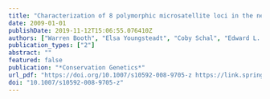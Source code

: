 ```yaml
---
title: "Characterization of 8 polymorphic microsatellite loci in the neotropical ant-garden ant, Camponotus femoratus (Fabricius)"
date: 2009-01-01
publishDate: 2019-11-12T15:06:55.076410Z
authors: ["Warren Booth", "Elsa Youngsteadt", "Coby Schal", "Edward L. Vargo"]
publication_types: ["2"]
abstract: ""
featured: false
publication: "*Conservation Genetics*"
url_pdf: "https://doi.org/10.1007/s10592-008-9705-z https://link.springer.com/content/pdf/10.1007%2Fs10592-008-9705-z.pdf"
doi: "10.1007/s10592-008-9705-z"
---
```



